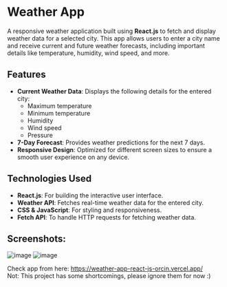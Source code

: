 # Weather App

A responsive weather application built using **React.js** to fetch and display weather data for a selected city. This app allows users to enter a city name and receive current and future weather forecasts, including important details like temperature, humidity, wind speed, and more.

## Features

- **Current Weather Data**: Displays the following details for the entered city:
  - Maximum temperature
  - Minimum temperature
  - Humidity
  - Wind speed
  - Pressure
- **7-Day Forecast**: Provides weather predictions for the next 7 days.
- **Responsive Design**: Optimized for different screen sizes to ensure a smooth user experience on any device.

## Technologies Used

- **React.js**: For building the interactive user interface.
- **Weather API**: Fetches real-time weather data for the entered city.
- **CSS & JavaScript**: For styling and responsiveness.
- **Fetch API**: To handle HTTP requests for fetching weather data.
## Screenshots:
![image](https://github.com/user-attachments/assets/907265b1-1cfb-44fa-be60-6cc41857e115)
![image](https://github.com/user-attachments/assets/a919c2b6-b034-4341-8542-c6e86c82d203)<br/>

Check app from here: https://weather-app-react-js-orcin.vercel.app/ <br/>
Not: This project has some shortcomings, please ignore them for now :)
